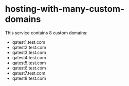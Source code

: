 # hosting-with-many-custom-domains

This service contains 8 custom domains:
  - qatest1.test.com
  - qatest2.test.com
  - qatest3.test.com
  - qatest4.test.com
  - qatest5.test.com
  - qatest6.test.com
  - qatest7.test.com
  - qatest8.test.com
